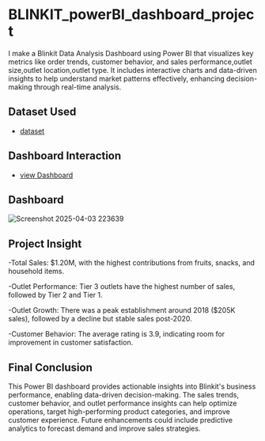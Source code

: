 # BLINKIT_powerBI_dashboard_project
I make a Blinkit Data Analysis Dashboard using Power BI that visualizes key metrics like order trends, customer behavior, and sales performance,outlet size,outlet location,outlet type. It includes interactive charts and data-driven insights to help understand market patterns effectively, enhancing decision-making through real-time analysis.
## Dataset Used
- <a href="https://github.com/Subhajit2163/BLINKIT-_powerBI_dashboard_project/blob/main/BlinkIT%20Grocery%20Data%20(1).xlsx">dataset </a>
## Dashboard Interaction
- <a href="https://github.com/Subhajit2163/BLINKIT-_powerBI_dashboard_project/blob/main/Screenshot%202025-04-03%20223639.png">view Dashboard </a>
## Dashboard
![Screenshot 2025-04-03 223639](https://github.com/user-attachments/assets/200dc6da-40b5-448f-8807-fa418bbde097)
## Project Insight
-Total Sales: $1.20M, with the highest contributions from fruits, snacks, and household items.

 -Outlet Performance: Tier 3 outlets have the highest number of sales, followed by Tier 2 and Tier 1.

-Outlet Growth: There was a peak establishment around 2018 ($205K sales), followed by a decline but stable sales post-2020.

-Customer Behavior: The average rating is 3.9, indicating room for improvement in customer satisfaction.


## Final Conclusion

This Power BI dashboard provides actionable insights into Blinkit's business performance, enabling data-driven decision-making. The sales trends, customer behavior, and outlet performance insights can help optimize operations, target high-performing product categories, and improve customer experience. Future enhancements could include predictive analytics to forecast demand and improve sales strategies.

